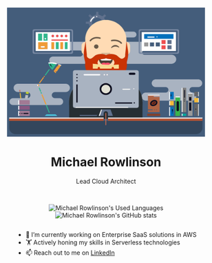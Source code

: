 <p align="center">
  <img width="460" height="300" src="./assets/me.png">
</p>
<h1 align="center">Michael Rowlinson</h1>
<p align="center">Lead Cloud Architect</p>
<br/>

<p align="center">
  <img src="https://github-readme-stats.vercel.app/api/top-langs/?username=rowlinsonmike&theme=dracula&layout=compact" alt="Michael Rowlinson's Used Languages">
  <img src="https://github-readme-stats.vercel.app/api?username=rowlinsonmike&show_icons=true&theme=dracula&hide=stars,commits&count_private=true" alt="Michael Rowlinson's GitHub stats">
</p>



<div style="display:flex;flex-direction:column;justify-content:center;;align-items:center;">
<ul>
<li>🔭 I’m currently working on Enterprise SaaS solutions in AWS</li>
<li>🏋️ Actively honing my skills in Serverless technologies</li>
<li>📫 Reach out to me on <a href="https://www.linkedin.com/in/michaelrowlinson/" target="_blank">LinkedIn</a></li>
</ul>
</div>
<!--
**rowlinsonmike/rowlinsonmike** is a ✨ _special_ ✨ repository because its `README.md` (this file) appears on your GitHub profile.
-->

